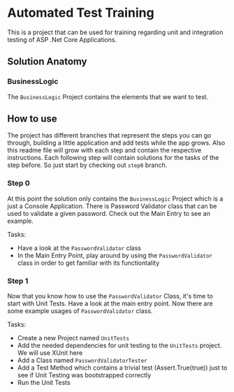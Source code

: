 # Automated Test Training 
This is a project that can be used for training regarding unit and integration testing of ASP .Net Core Applications. 

## Solution Anatomy 

### BusinessLogic
The `BusinessLogic` Project contains the elements that we want to test.

## How to use 
The project has different branches that represent the steps you can go through, building a little application and add tests while the app grows. Also this readme file will grow with each step and contain the respective instructions. Each following step will contain solutions for the tasks of the step before. So just start by checking out `step0` branch. 

### Step 0 
At this point the solution only contains the `BusinessLogic` Project which is a just a Console Application. There is Password Validator class that can be used to validate a given password. Check out the Main Entry to see an example. 

Tasks:
* Have a look at the `PasswordValidator` class
* In the Main Entry Point, play around by using the `PasswordValidator` class in order to get familiar with its functiontality 

### Step 1
Now that you know how to use the `PasswordValidator` Class, it's time to start with Unit Tests. Have a look at the main entry point. Now there are some example usages of `PasswordValidator` class. 

Tasks:
* Create a new Project named `UnitTests`
* Add the needed dependencies for unit testing to the `UnitTests` project. We will use XUnit here
* Add a Class named `PasswordValidatorTester`
* Add a Test Method which contains a trivial test (Assert.True(true)) just to see if Unit Testing was bootstrapped correctly
* Run the Unit Tests 